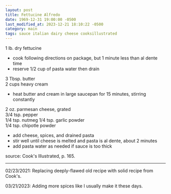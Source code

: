 ```yaml
---
layout: post
title: Fettucine Alfredo
date: 1969-12-31 19:00:00 -0500
last_modified_at: 2023-12-21 18:10:22 -0500
category: main
tags: sauce italian dairy cheese cooksillustrated
---
```

1 lb. dry fettucine  
* cook following directions on package, but 1 minute less than al dente time
* reserve 1/2 cup of pasta water then drain

3 Tbsp. butter  
2 cups heavy cream  
* heat butter and cream in large saucepan for 15 minutes, stirring constantly

2 oz. parmesan cheese, grated  
3/4 tsp. pepper  
1/4 tsp. nutmeg
1/4 tsp. garlic powder  
1/4 tsp. chipotle powder  
* add cheese, spices, and drained pasta
* stir well until cheese is melted and pasta is al dente, about 2 minutes
* add pasta water as needed if sauce is too thick

source: Cook's Illustrated, p. 165.

---

02/23/2021: Replacing deeply-flawed old recipe with solid recipe from Cook's.

03/21/2023: Adding more spices like I usually make it these days.
